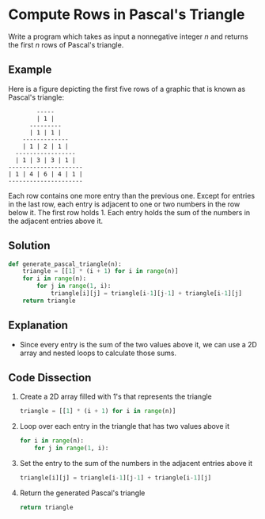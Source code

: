 # Compute Rows in Pascal's Triangle
Write a program which takes as input a nonnegative integer _n_ and returns the first _n_ rows of Pascal's triangle.

## Example
Here is a figure depicting the first five rows of a graphic that is known as Pascal's triangle:
```
        -----
        | 1 |
      ---------
      | 1 | 1 |
    -------------
    | 1 | 2 | 1 |
  -----------------
  | 1 | 3 | 3 | 1 |
---------------------
| 1 | 4 | 6 | 4 | 1 |
---------------------
```
Each row contains one more entry than the previous one. Except for entries in the last row, each entry is adjacent to one or two numbers in the row below it. The first row holds 1. Each entry holds the sum of the numbers in the adjacent entries above it.

## Solution
```python
def generate_pascal_triangle(n):
    triangle = [[1] * (i + 1) for i in range(n)]
    for i in range(n):
        for j in range(1, i):
            triangle[i][j] = triangle[i-1][j-1] + triangle[i-1][j]
    return triangle
```

## Explanation
* Since every entry is the sum of the two values above it, we can use a 2D array and nested loops to calculate those sums.

## Code Dissection
1. Create a 2D array filled with 1's that represents the triangle
    ```python
    triangle = [[1] * (i + 1) for i in range(n)]
    ```
2. Loop over each entry in the triangle that has two values above it
    ```python
    for i in range(n):
        for j in range(1, i):
    ```
3. Set the entry to the sum of the numbers in the adjacent entries above it
    ```python
    triangle[i][j] = triangle[i-1][j-1] + triangle[i-1][j]
    ```
4. Return the generated Pascal's triangle
    ```python
    return triangle
    ```
